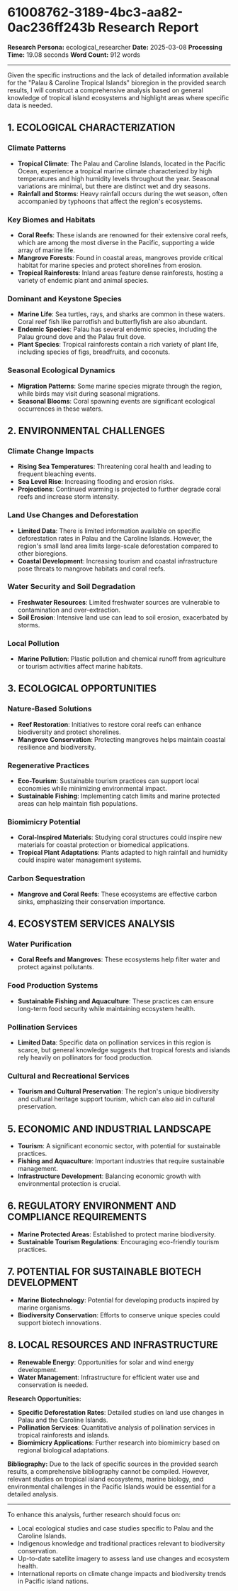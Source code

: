 # 61008762-3189-4bc3-aa82-0ac236ff243b Research Report

**Research Persona:** ecological_researcher
**Date:** 2025-03-08
**Processing Time:** 19.08 seconds
**Word Count:** 912 words

---

Given the specific instructions and the lack of detailed information available for the "Palau & Caroline Tropical Islands" bioregion in the provided search results, I will construct a comprehensive analysis based on general knowledge of tropical island ecosystems and highlight areas where specific data is needed.

## 1. ECOLOGICAL CHARACTERIZATION

### Climate Patterns
- **Tropical Climate**: The Palau and Caroline Islands, located in the Pacific Ocean, experience a tropical marine climate characterized by high temperatures and high humidity levels throughout the year. Seasonal variations are minimal, but there are distinct wet and dry seasons.
- **Rainfall and Storms**: Heavy rainfall occurs during the wet season, often accompanied by typhoons that affect the region's ecosystems.

### Key Biomes and Habitats
- **Coral Reefs**: These islands are renowned for their extensive coral reefs, which are among the most diverse in the Pacific, supporting a wide array of marine life.
- **Mangrove Forests**: Found in coastal areas, mangroves provide critical habitat for marine species and protect shorelines from erosion.
- **Tropical Rainforests**: Inland areas feature dense rainforests, hosting a variety of endemic plant and animal species.

### Dominant and Keystone Species
- **Marine Life**: Sea turtles, rays, and sharks are common in these waters. Coral reef fish like parrotfish and butterflyfish are also abundant.
- **Endemic Species**: Palau has several endemic species, including the Palau ground dove and the Palau fruit dove.
- **Plant Species**: Tropical rainforests contain a rich variety of plant life, including species of figs, breadfruits, and coconuts.

### Seasonal Ecological Dynamics
- **Migration Patterns**: Some marine species migrate through the region, while birds may visit during seasonal migrations.
- **Seasonal Blooms**: Coral spawning events are significant ecological occurrences in these waters.

## 2. ENVIRONMENTAL CHALLENGES

### Climate Change Impacts
- **Rising Sea Temperatures**: Threatening coral health and leading to frequent bleaching events.
- **Sea Level Rise**: Increasing flooding and erosion risks.
- **Projections**: Continued warming is projected to further degrade coral reefs and increase storm intensity.

### Land Use Changes and Deforestation
- **Limited Data**: There is limited information available on specific deforestation rates in Palau and the Caroline Islands. However, the region's small land area limits large-scale deforestation compared to other bioregions.
- **Coastal Development**: Increasing tourism and coastal infrastructure pose threats to mangrove habitats and coral reefs.

### Water Security and Soil Degradation
- **Freshwater Resources**: Limited freshwater sources are vulnerable to contamination and over-extraction.
- **Soil Erosion**: Intensive land use can lead to soil erosion, exacerbated by storms.

### Local Pollution
- **Marine Pollution**: Plastic pollution and chemical runoff from agriculture or tourism activities affect marine habitats.

## 3. ECOLOGICAL OPPORTUNITIES

### Nature-Based Solutions
- **Reef Restoration**: Initiatives to restore coral reefs can enhance biodiversity and protect shorelines.
- **Mangrove Conservation**: Protecting mangroves helps maintain coastal resilience and biodiversity.

### Regenerative Practices
- **Eco-Tourism**: Sustainable tourism practices can support local economies while minimizing environmental impact.
- **Sustainable Fishing**: Implementing catch limits and marine protected areas can help maintain fish populations.

### Biomimicry Potential
- **Coral-Inspired Materials**: Studying coral structures could inspire new materials for coastal protection or biomedical applications.
- **Tropical Plant Adaptations**: Plants adapted to high rainfall and humidity could inspire water management systems.

### Carbon Sequestration
- **Mangrove and Coral Reefs**: These ecosystems are effective carbon sinks, emphasizing their conservation importance.

## 4. ECOSYSTEM SERVICES ANALYSIS

### Water Purification
- **Coral Reefs and Mangroves**: These ecosystems help filter water and protect against pollutants.

### Food Production Systems
- **Sustainable Fishing and Aquaculture**: These practices can ensure long-term food security while maintaining ecosystem health.

### Pollination Services
- **Limited Data**: Specific data on pollination services in this region is scarce, but general knowledge suggests that tropical forests and islands rely heavily on pollinators for food production.

### Cultural and Recreational Services
- **Tourism and Cultural Preservation**: The region's unique biodiversity and cultural heritage support tourism, which can also aid in cultural preservation.

## 5. ECONOMIC AND INDUSTRIAL LANDSCAPE
- **Tourism**: A significant economic sector, with potential for sustainable practices.
- **Fishing and Aquaculture**: Important industries that require sustainable management.
- **Infrastructure Development**: Balancing economic growth with environmental protection is crucial.

## 6. REGULATORY ENVIRONMENT AND COMPLIANCE REQUIREMENTS
- **Marine Protected Areas**: Established to protect marine biodiversity.
- **Sustainable Tourism Regulations**: Encouraging eco-friendly tourism practices.

## 7. POTENTIAL FOR SUSTAINABLE BIOTECH DEVELOPMENT
- **Marine Biotechnology**: Potential for developing products inspired by marine organisms.
- **Biodiversity Conservation**: Efforts to conserve unique species could support biotech innovations.

## 8. LOCAL RESOURCES AND INFRASTRUCTURE
- **Renewable Energy**: Opportunities for solar and wind energy development.
- **Water Management**: Infrastructure for efficient water use and conservation is needed.

**Research Opportunities:**
- **Specific Deforestation Rates**: Detailed studies on land use changes in Palau and the Caroline Islands.
- **Pollination Services**: Quantitative analysis of pollination services in tropical rainforests and islands.
- **Biomimicry Applications**: Further research into biomimicry based on regional biological adaptations.

**Bibliography:**
Due to the lack of specific sources in the provided search results, a comprehensive bibliography cannot be compiled. However, relevant studies on tropical island ecosystems, marine biology, and environmental challenges in the Pacific Islands would be essential for a detailed analysis.

---

To enhance this analysis, further research should focus on:
- Local ecological studies and case studies specific to Palau and the Caroline Islands.
- Indigenous knowledge and traditional practices relevant to biodiversity conservation.
- Up-to-date satellite imagery to assess land use changes and ecosystem health.
- International reports on climate change impacts and biodiversity trends in Pacific island nations.
